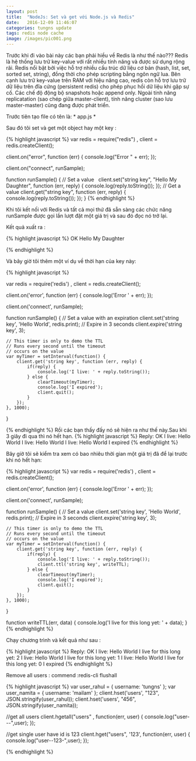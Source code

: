 ```yaml
---
layout: post
title:  "NodeJs: Set và get với Node.js và Redis"
date:   2016-12-09 11:46:07
categories: tungns update
tags: redis node cache
image: /images/pic001.png
---
```


Trước khi đi vào bài này các bạn phải hiều về Redis là như thế nào???
Redis là hệ thống lưu trữ key-value với rất nhiều tính năng và được sử dụng rộng rãi. Redis nổi bật bởi việc hỗ trợ nhiều cấu trúc dữ liệu cơ bản (hash, list, set, sorted set, string), đồng thời cho phép scripting bằng ngôn ngữ lua. Bên cạnh lưu trữ key-value trên RAM với hiệu năng cao, redis còn hỗ trợ lưu trữ dữ liệu trên đĩa cứng (persistent redis) cho phép phục hồi dữ liệu khi gặp sự cố. Các chế độ động bộ snapshots hoặc append only. Ngoài tính năng replicatation (sao chép giữa master-client), tính năng cluster (sao lưu master-master) cũng đang được phát triển.

Trước tiên tạo file có tên là: * app.js *

Sau đó tôi set và get một object hay một key :

{% highlight javascript %}
var redis = require("redis")
    , client = redis.createClient();
 
client.on("error", function (err) {
    console.log("Error " + err);
});
 
client.on("connect", runSample);
 
function runSample() {
    // Set a value
    client.set("string key", "Hello My Daughter", function (err, reply) {
        console.log(reply.toString());
    });
    // Get a value
    client.get("string key", function (err, reply) {
        console.log(reply.toString());
    });
}
{% endhighlight %}



Khi tôi kết nối với Redis và tất cả mọi thứ đã sẵn sàng các chức năng runSample được gọi lần lượt đặt một giá trị và sau đó đọc nó trở lại.

Kết quả xuất ra : 

{% highlight javascript %}
OK
Hello My Daughter

{% endhighlight %}

Và bây giờ tôi thêm một ví dụ về thời hạn của key này:

{% highlight javascript %}

var redis = require('redis')
    , client = redis.createClient();
 
client.on('error', function (err) {
    console.log('Error ' + err);
});
 
client.on('connect', runSample);
 
function runSample() {
    // Set a value with an expiration
    client.set('string key', 'Hello World', redis.print);
    // Expire in 3 seconds
    client.expire('string key', 3);
 
    // This timer is only to demo the TTL
    // Runs every second until the timeout
    // occurs on the value
    var myTimer = setInterval(function() {
        client.get('string key', function (err, reply) {
            if(reply) {
                console.log('I live: ' + reply.toString());
            } else {
                clearTimeout(myTimer);
                console.log('I expired');
                client.quit();
            }
        });
    }, 1000);
}

{% endhighlight %}
Rồi các bạn thấy đấy nó sẽ hiện ra như thế này.Sau khi 3 giây đi qua thì nó hết hạn. 
{% highlight javascript %}
Reply: OK
I live: Hello World
I live: Hello World
I live: Hello World
I expired
{% endhighlight %}

Bây giờ tôi sẽ kiểm tra xem có bao nhiêu thời gian một giá trị đã để lại trước khi nó hết hạn:

{% highlight javascript %}
var redis = require('redis')
    , client = redis.createClient();
 
client.on('error', function (err) {
    console.log('Error ' + err);
});
 
client.on('connect', runSample);
 
function runSample() {
    // Set a value
    client.set('string key', 'Hello World', redis.print);
    // Expire in 3 seconds
    client.expire('string key', 3);
 
    // This timer is only to demo the TTL
    // Runs every second until the timeout
    // occurs on the value
    var myTimer = setInterval(function() {
        client.get('string key', function (err, reply) {
            if(reply) {
                console.log('I live: ' + reply.toString());
                client.ttl('string key', writeTTL);
            } else {
                clearTimeout(myTimer);
                console.log('I expired');
                client.quit();
            }
        });
    }, 1000);
}
 
function writeTTL(err, data) {
    console.log('I live for this long yet: ' + data);
}
{% endhighlight %}

Chạy chương trình và kết quả như sau : 

{% highlight javascript %}
Reply: OK
I live: Hello World
I live for this long yet: 2
I live: Hello World
I live for this long yet: 1
I live: Hello World
I live for this long yet: 0
I expired
{% endhighlight %}

Remove all users : commend :redis-cli flushall


{% highlight javascript %}
var user_rahul = { 
    username: 'tungns'
};
var user_namita = {
    username: 'mailam'
};
client.hset('users', "123", JSON.stringify(user_rahul));
client.hset('users', "456", JSON.stringify(user_namita));

//get all users 
client.hgetall("users" , function(err, user) {
    console.log("user---",user);
});

//get single user have id is 123
client.hget("users", '123', function(err, user) {
    console.log("user--123-",user);
});

{% endhighlight %}
